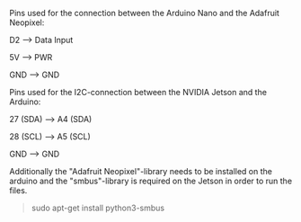 Pins used for the connection between the Arduino Nano and the Adafruit Neopixel:
 
 D2        -->  Data Input
 
 5V        -->  PWR
 
 GND       -->  GND
 
 Pins used for the I2C-connection between the NVIDIA Jetson and the Arduino:
 
 27 (SDA)  --> A4 (SDA)
 
 28 (SCL)  --> A5 (SCL)
 
 GND       --> GND

Additionally the "Adafruit Neopixel"-library needs to be installed on the arduino and the "smbus"-library is required on the Jetson in order to run the files.

> sudo apt-get install python3-smbus
